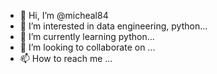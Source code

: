- 👋 Hi, I’m @micheal84
- 👀 I’m interested in data engineering, python...
- 🌱 I’m currently learning python...
- 💞️ I’m looking to collaborate on ...
- 📫 How to reach me ...

<!---
micheal84/micheal84 is a ✨ special ✨ repository because its `README.md` (this file) appears on your GitHub profile.
You can click the Preview link to take a look at your changes.
--->
